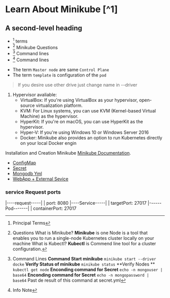 #  Learn About Minikube [^1]

## A second-level heading 
- [^1.1] terms
- [^1.2] Minikube Questions
- [^1.3] Command lines
- [^1.4] Command lines


[^1.1]: Principal Terms 
- The term `Master node` are same `Control Plane`
- The term `template` is configuration of the `pod`


[^1.2]:Questions
What is Minikube? **Minikube** is one Node  is a tool that enables you to run a single-node Kubernetes cluster locally on your machine
What is Kubectl? **Kubectl** is Commend line tool for a cluster configuration.

[^1.3]: Command Lines 
**Command Start minikube** `minikube start --driver docke`
**Verify Status of minikube** `minikube status`
**Verify Nodes ** `kubectl get node`
**Enconding command for Secret** `echo -n mongouser | base64`
**Enconding command for Secret** `echo -n mongopassword | base64`
Past de result of this command at secret.yml 

[^1.4]:Info Note
> If you desire use other drive just change name in --driver 
1. Hypervisor avaliable:
   - VirtualBox: If you're using VirtualBox as your hypervisor, open-source virtualization platform.
   - KVM: For Linux systems, you can use KVM (Kernel-based Virtual Machine) as the hypervisor.
   - HyperKit: If you're on macOS, you can use HyperKit as the hypervisor. 
   - Hyper-V: If you're using Windows 10 or Windows Server 2016
   - Docker: Minikube also provides an option to run Kubernetes directly on your local Docker engin


Installation and Creation Minikube [Minikube Documentation](https://kubernetes.io/fr/docs/tasks/tools/install-minikube/).

[^1.5]: Create a components 
- [ConfigMap](./mongo-config.yaml)
- [Secret](./mongo-secret.yaml)
- [Mongodb Yml](./mongo-deployment.yaml)
- [WebApp + External Sevice](./mongo-service.yaml)

### service Request ports
|----request-----|
        | port: 8080
|----Service-----|
        | targetPort: 27017
|------Pod-------|
        | containerPort: 27017
